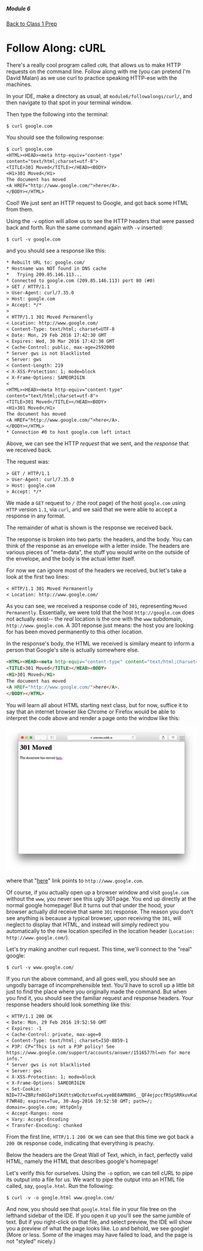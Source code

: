 ##### Module 6 
[Back to Class 1 Prep](../../class1-prep)

# Follow Along: cURL

There's a really cool program called `cURL` that allows us to make HTTP requests on the command line. Follow along with me (you can pretend I'm David Malan) as we use curl to practice speaking HTTP-ese with the machines.

In your IDE, make a directory as usual, at `module6/followalongs/curl/`, and then navigate to that spot in your terminal window.

Then type the following into the terminal:

```nohighlight
$ curl google.com
```

You should see the following response:

```nohighlight
$ curl google.com
<HTML><HEAD><meta http-equiv="content-type" content="text/html;charset=utf-8">
<TITLE>301 Moved</TITLE></HEAD><BODY>
<H1>301 Moved</H1>
The document has moved
<A HREF="http://www.google.com/">here</A>.
</BODY></HTML>
```

Cool! We just sent an HTTP request to Google, and got back some HTML from them.

Using the `-v` option will allow us to see the HTTP headers that were passed back and forth. Run the same command again with `-v` inserted:

```nohighlight
$ curl -v google.com                                                                               
```

and you should see a response like this:

```nohighlight
* Rebuilt URL to: google.com/
* Hostname was NOT found in DNS cache
*   Trying 209.85.146.113...
* Connected to google.com (209.85.146.113) port 80 (#0)
> GET / HTTP/1.1
> User-Agent: curl/7.35.0
> Host: google.com
> Accept: */*
> 
< HTTP/1.1 301 Moved Permanently
< Location: http://www.google.com/
< Content-Type: text/html; charset=UTF-8
< Date: Mon, 29 Feb 2016 17:42:30 GMT
< Expires: Wed, 30 Mar 2016 17:42:30 GMT
< Cache-Control: public, max-age=2592000
* Server gws is not blacklisted
< Server: gws
< Content-Length: 219
< X-XSS-Protection: 1; mode=block
< X-Frame-Options: SAMEORIGIN
< 
<HTML><HEAD><meta http-equiv="content-type" content="text/html;charset=utf-8">
<TITLE>301 Moved</TITLE></HEAD><BODY>
<H1>301 Moved</H1>
The document has moved
<A HREF="http://www.google.com/">here</A>.
</BODY></HTML>
* Connection #0 to host google.com left intact
```

Above, we can see the HTTP *request* that we sent, and the *response* that we received back. 

The request was:

```nohighlight
> GET / HTTP/1.1
> User-Agent: curl/7.35.0
> Host: google.com
> Accept: */*
```

We made a `GET` request to `/` (the root page) of the host `google.com` using `HTTP` version `1.1`, via `curl`, and we said that we were able to accept a response in any format.

The remainder of what is shown is the response we received back. 

The response is broken into two parts: the headers, and the body. You can think of the response as an envelope with a letter inside. The headers are various pieces of "meta-data", the stuff you would write on the outside of the envelope, and the body is the actual letter itself.

For now we can ignore most of the headers we received, but let's take a look at the first two lines:
```nohighlight
< HTTP/1.1 301 Moved Permanently
< Location: http://www.google.com/
```

As you can see, we received a response code of `301`, representing `Moved Permanently`. Essentially, we were told that the host `http://google.com` does not actually exist-- the *real* location is the one with the `www` subdomain, `http://www.google.com`. A 301 reponse just means: the host you are looking for has been moved permanently to this other location.

In the response's body, the HTML we received is similary meant to inform a person that Google's site is actually somewhere else. 

```html
<HTML><HEAD><meta http-equiv="content-type" content="text/html;charset=utf-8">
<TITLE>301 Moved</TITLE></HEAD><BODY>
<H1>301 Moved</H1>
The document has moved
<A HREF="http://www.google.com/">here</A>.
</BODY></HTML>
```

You will learn all about HTML starting next class, but for now, suffice it to say that an internet browser like Chrome or Firefox would be able to interpret the code above and render a page onto the window like this:

<img src="./301.png"/>

where that "[here](http://www.google.com)" link points to `http://www.google.com`.

Of course, if you actually open up a browser window and visit `google.com` without the `www`, you never see this ugly 301 page. You end up directly at the normal google homepage! But it turns out that under the hood, your browser actually *did* receive that same `301` response. The reason you don't see anything is because a typical browser, upon receiving the `301`, will neglect to display that HTML, and instead will simply redirect you automatically to the new location specifed in the location header (`Location: http://www.google.com/`).

Let's try making another curl request. This time, we'll connect to the "real" google:

```nohighlight
$ curl -v www.google.com/
```

If you run the above command, and all goes well, you should see an ungodly barrage of incomprehensible text. You'll have to scroll up a little bit just to find the place where you originally made the command. But when you find it, you should see the familiar request and response headers. Your response headers should look something like this:

```nohighlight
< HTTP/1.1 200 OK
< Date: Mon, 29 Feb 2016 19:52:50 GMT
< Expires: -1
< Cache-Control: private, max-age=0
< Content-Type: text/html; charset=ISO-8859-1
< P3P: CP="This is not a P3P policy! See https://www.google.com/support/accounts/answer/151657?hl=en for more info."
* Server gws is not blacklisted
< Server: gws
< X-XSS-Protection: 1; mode=block
< X-Frame-Options: SAMEORIGIN
< Set-Cookie: NID=77=ZBRzfm8GIePi1KdttsWQc0ztxeFoLvyeBE0AMN8HS__QF4ejpccfRSpSRRkuvKaD3qlG6HIJGhDkBgjAAfBQkVxi4T97gpN5a8G_ldCtepgBT5F_xr68Zigy6fIWfiympwVubvo2-F7WR48; expires=Tue, 30-Aug-2016 19:52:50 GMT; path=/; domain=.google.com; HttpOnly
< Accept-Ranges: none
< Vary: Accept-Encoding
< Transfer-Encoding: chunked
```

From the first line, `HTTP/1.1 200 OK` we can see that this time we got back a `200 OK` response code, indicating that everything is peachy. 

Below the headers are the Great Wall of Text, which, in fact, perfectly valid HTML, namely the HTML that describes google's homepage!

Let's verify this for ourselves. Using the `-o` option, we can tell cURL to pipe its output into a file for us. We want to  pipe the output into an HTML file called, say, `google.html`. Run the following:

```nohighlight
$ curl -v -o google.html www.google.com/
```

And now, you should see that `google.html` file in your file tree on the lefthand sidebar of the IDE. If you open it up you'll see the same jumble of text. But if you right-click on that file, and select preview, the IDE will show you a preview of what the page looks like. Lo and behold, we see google! (More or less. Some of the images may have failed to load, and the page is not "styled" nicely.)




